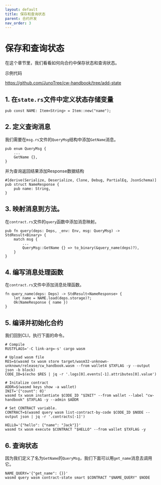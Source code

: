 ```yaml
---
layout: default
title: 保存和查询状态
parent: 合约开发
nav_order: 3
---
```


# 保存和查询状态

在这个章节里，我们看看如何向合约中保存状态和查询状态。

示例代码

https://github.com/JunoTree/cw-handbook/tree/add-state


## 1. 在`state.rs`文件中定义状态存储变量

```
pub const NAME: Item<String> = Item::new("name");
```

## 2. 定义查询消息

我们需要在`msg.rs`文件的`QueryMsg`结构中添加`GetName`消息。

```
pub enum QueryMsg {
    ...
    GetName {},
}
```

并为查询返回结果添加Response数据结构

```
#[derive(Serialize, Deserialize, Clone, Debug, PartialEq, JsonSchema)]
pub struct NameResponse {
    pub name: String,
}
```

## 3. 映射消息到方法。

在`contract.rs`文件的`query`函数中添加消息映射。

```
pub fn query(deps: Deps, _env: Env, msg: QueryMsg) -> StdResult<Binary> {
    match msg {
        ...
        QueryMsg::GetName {} => to_binary(&query_name(deps)?),
    }
}
```

## 4. 编写消息处理函数

在`contract.rs`文件中添加消息处理函数。

```
fn query_name(deps: Deps) -> StdResult<NameResponse> {
    let name = NAME.load(deps.storage)?;
    Ok(NameResponse { name })
}
```

## 5. 编译并初始化合约

我们回到CLI，执行下面的命令。

```
# Compile
RUSTFLAGS='-C link-arg=-s' cargo wasm

# Upload wasm file
RES=$(wasmd tx wasm store target/wasm32-unknown-unknown/release/cw_handbook.wasm --from wallet4 $TXFLAG -y --output json -b block)
CODE_ID=$(echo $RES | jq -r '.logs[0].events[-1].attributes[0].value')

# Initalize contract
ADDR=$(wasmd keys show -a wallet)
INIT='{"count": 0}'
wasmd tx wasm instantiate $CODE_ID "$INIT" --from wallet --label "cw-handbook" $TXFLAG -y --admin $ADDR

# Set CONTRACT variable.
CONTRACT=$(wasmd query wasm list-contract-by-code $CODE_ID $NODE --output json | jq -r '.contracts[-1]')

HELLO='{"hello": {"name": "Jack"}}'
wasmd tx wasm execute $CONTRACT "$HELLO" --from wallet $TXFLAG -y
```

## 6. 查询状态

因为我们定义了名为`GetName`的`QueryMsg`，我们下面可以用`get_name`消息去调用它。

```
NAME_QUERY='{"get_name": {}}'
wasmd query wasm contract-state smart $CONTRACT "$NAME_QUERY" $NODE
```
